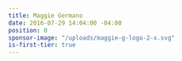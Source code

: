 ```yaml
---
title: Maggie Germano
date: 2016-07-29 14:04:00 -04:00
position: 0
sponsor-image: "/uploads/maggie-g-logo-2-x.svg"
is-first-tier: true
---
```


